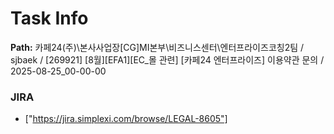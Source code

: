 # Task Info

**Path:** 카페24(주)\본사사업장\[CG]MI본부\비즈니스센터\엔터프라이즈코칭2팀 / sjbaek / [269921] [8월][EFA1][EC_몰 관련] [카페24 엔터프라이즈] 이용약관 문의 / 2025-08-25_00-00-00

### JIRA
- ["https://jira.simplexi.com/browse/LEGAL-8605"]

